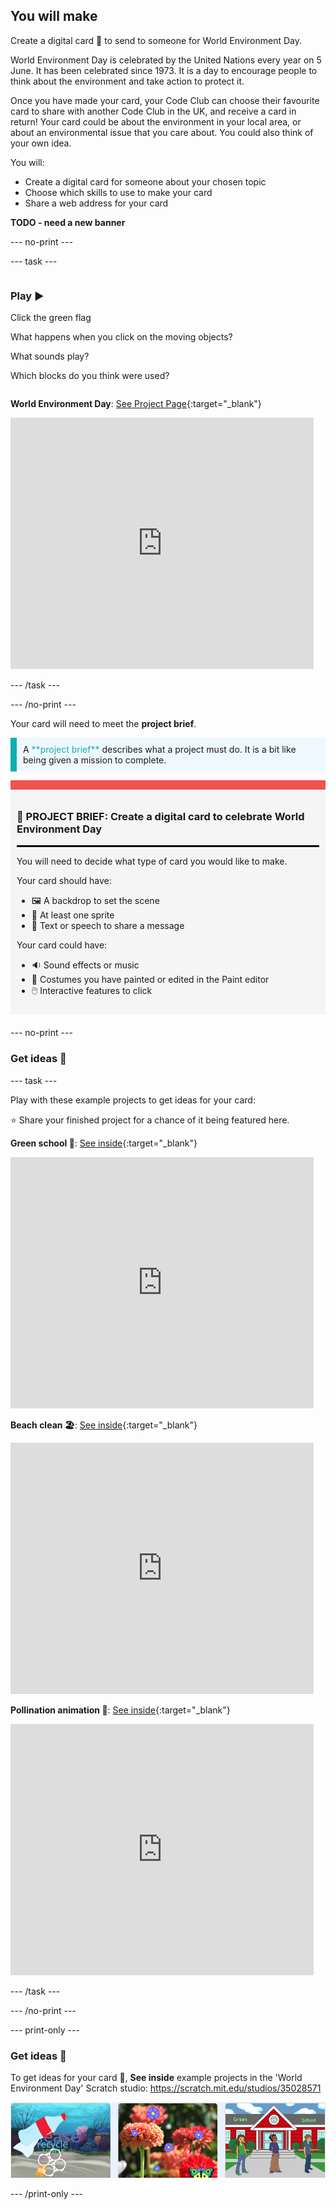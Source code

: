 ## You will make

Create a digital card 💌 to send to someone for World Environment Day.

World Environment Day is celebrated by the United Nations every year on 5 June. It has been celebrated since 1973. It is a day to encourage people to think about the environment and take action to protect it.

Once you have made your card, your Code Club can choose their favourite card to share with another Code Club in the UK, and receive a card in return!
Your card could be about the environment in your local area, or about an environmental issue that you care about. You could also think of your own idea.


You will:

+ Create a digital card for someone about your chosen topic
+ Choose which skills to use to make your card
+ Share a web address for your card

**TODO - need a new banner**

--- no-print ---

--- task ---

<div style="display: flex; flex-wrap: wrap">
<div style="flex-basis: 200px; flex-grow: 1">

### Play ▶️ 

Click the green flag

What happens when you click on the moving objects?

What sounds play?

Which blocks do you think were used?

</div>
<div>

**World Environment Day**: [See Project Page](https://scratch.mit.edu/projects/460628546){:target="_blank"}
<div class="scratch-preview">
  <iframe src="https://scratch.mit.edu/projects/460628546/embed" allowtransparency="true" width="485" height="402" frameborder="0" scrolling="no" allowfullscreen></iframe>
</div>

</div>
</div>

--- /task ---

--- /no-print ---

Your card will need to meet the **project brief**.

<p style="border-left: solid; border-width:10px; border-color: #0faeb0; background-color: aliceblue; padding: 10px;">
A <span style="color: #0faeb0">**project brief**</span> describes what a project must do. It is a bit like being given a mission to complete.
</p>

<div style="border-top: 15px solid #f3524f; background-color: whitesmoke; margin-bottom: 20px; padding: 10px;">

### 🎯 PROJECT BRIEF: Create a **digital card** to celebrate World Environment Day
<hr style="border-top: 2px solid black;">

You will need to decide what type of card you would like to make.

Your card should have:
+ 🖼️ A backdrop to set the scene
+ 🐢 At least one sprite
+ 💬 Text or speech to share a message

Your card could have:
+ 🔉 Sound effects or music
+ 🎨 Costumes you have painted or edited in the Paint editor
+ 🖱️ Interactive features to click
</div>

--- no-print ---

### Get ideas 💭

--- task ---

Play with these example projects to get ideas for your card:

⭐ Share your finished project for a chance of it being featured here.

**Green school 🏫**: [See inside](https://scratch.mit.edu/projects/992775478){:target="_blank"}
<div class="scratch-preview">
  <iframe src="https://scratch.mit.edu/projects/992775478/embed" allowtransparency="true" width="485" height="402" frameborder="0" scrolling="no" allowfullscreen></iframe>
</div>

**Beach clean 🏖️**: [See inside](https://scratch.mit.edu/projects/992770228){:target="_blank"}
<div class="scratch-preview">
  <iframe src="https://scratch.mit.edu/projects/992770228/embed" allowtransparency="true" width="485" height="402" frameborder="0" scrolling="no" allowfullscreen></iframe>
</div>

**Pollination animation 🦋**: [See inside](https://scratch.mit.edu/projects/996923965){:target="_blank"}
<div class="scratch-preview">
  <iframe src="https://scratch.mit.edu/projects/996923965/embed" allowtransparency="true" width="485" height="402" frameborder="0" scrolling="no" allowfullscreen></iframe>
</div>

--- /task ---

--- /no-print ---

--- print-only ---

### Get ideas 💭

To get ideas for your card 💌, **See inside** example projects in the 'World Environment Day' Scratch studio: 
https://scratch.mit.edu/studios/35028571

![A strip of example projects including cards for ocean recycling, pollination and a green school.](images/showcase_static.png)

--- /print-only ---



